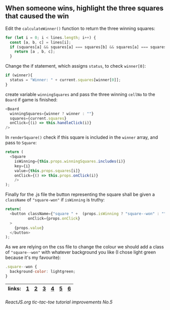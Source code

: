 ## When someone wins, highlight the three squares that caused the win

Edit the `calculateWinner()` function to return the three winning squares:

```javascript
for (let i = 0; i < lines.length; i++) {
  const [a, b, c] = lines[i];
  if (squares[a] && squares[a] === squares[b] && squares[a] === squares[c]) {
    return [a , b, c];
  }
```

Change the if statement, which assigns `status`, to check `winner[0]`:

```javascript
if (winner){
  status = "Winner: " + current.squares[winner[0]];
}
```

create variable `winningSquares` and pass the three winning `cellNo` to the `Board` if game is finished:

```javascript
<Board
  winningSquares={winner ? winner : ""}
  squares={current.squares}
  onClick={(i) => this.handleClick(i)}
/>
```

In `renderSquare()` check if this square is included in the `winner` array, and pass to `Square`:

```javascript
return (
  <Square
    isWinning={this.props.winningSquares.includes(i)}
    key={i}
    value={this.props.squares[i]}
    onClick={() => this.props.onClick(i)}
    />
);
```

Finally for the .js file the button representing the square shall be given a `className` of `"square-won"` if `isWinning` is truthy:

```javascript
return(
  <button className={"square " +  (props.isWinning ? "square--won" : "")}
          onClick={props.onClick}
  >
    {props.value}
  </button>
);
```

As we are relying on the css file to change the colour we should add a class of `"square--won"` with whatever background you like (I chose light green because it's my favourite):

```javascript
.square--won {
  background-color: lightgreen;
}
```

links: |[1](../1)|[2](../2)|[3](../3)|[4](../4)|[5](../5)|[6](../6)|
---|---|---|---|---|---|---|

###### ReactJS.org tic-tac-toe tutorial improvements No.5
